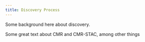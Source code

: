 ```yaml
---
title: Discovery Process
---
```


Some background here about discovery. 

Some great text about CMR and CMR-STAC, among other things




